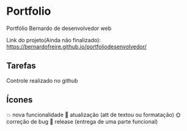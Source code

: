 # Portfolio
Portfólio Bernardo de desenvolvedor web

Link do projeto(Ainda não finalizado): https://bernardofreire.github.io/portfoliodesenvolvedor/

## Tarefas

Controle realizado no github

## Ícones

:boom: nova funcionalidade 
:eyes: atualização (att de textou ou formatação)
:sun_with_face: correção de bug 
:checkered_flag: release (entrega de uma parte funcional)
